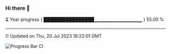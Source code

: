 ### Hi there 👋

⏳ Year progress { ████████████████▁▁▁▁▁▁▁▁▁▁▁▁▁▁ } 55.00 %

---

⏰ Updated on Thu, 20 Jul 2023 18:22:01 GMT

![Progress Bar CI](https://github.com/ZhaoGui/ZhaoGui/workflows/Progress%20Bar%20CI/badge.svg)
